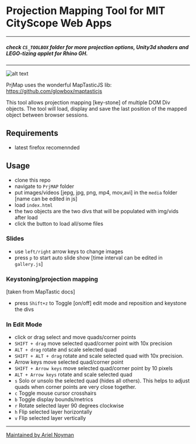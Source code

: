 # Projection Mapping Tool for MIT CityScope Web Apps 
____
##### check `CS_TOOLBOX` folder for more projection options, Unity3d shaders and LEGO-tizing applet for Rhino GH.

____
![alt text](/prjmap.gif "demo")


PrjMap uses the wonderful MapTasticJS lib: https://github.com/glowbox/maptasticjs

This tool allows projection mapping [key-stone] of multiple DOM Div objects. The tool will load, display and save the last position of the mapped object between browser sessions.

## Requirements

- latest firefox recomennded  

## Usage

- clone this repo
- navigate to ```PrjMAP``` folder 
- put images/videos [jepg, jpg, png, mp4, mov,avi] in the 
``` media ``` folder [name can be edited in js]
- load ```index.html``` 
- the two objects are the two divs that will be populated with img/vids after load
- click the button to load all/some files 

### Slides 

- use ```left/right``` arrow keys to change images 
- press ```p``` to start auto slide show [time interval can be edited in ```gallery.js```]

### Keystoning/projection mapping 

[taken from MapTastic docs]
- press ```Shift+z``` to Toggle [on/off] edit mode and reposition and keystone the divs

 ### In Edit Mode

- click or drag select and move quads/corner points
- ```SHIFT + drag``` move selected quad/corner point with 10x precision
- ```ALT + drag``` rotate and scale selected quad
- ```SHIFT + ALT + drag``` rotate and scale selected quad with 10x precision.
- Arrow keys move selected quad/corner point
- ```SHIFT + Arrow keys``` move selected quad/corner point by 10 pixels
- ```ALT + Arrow keys``` rotate and scale selected quad
- ```s``` Solo or unsolo the selected quad (hides all others). This helps to adjust quads when corner points are very close together.
- ```c``` Toggle mouse cursor crosshairs
- ```b``` Toggle display bounds/metrics
- ```r``` Rotate selected layer 90 degrees clockwise
- ```h``` Flip selected layer horizontally
- ```v``` Flip selected layer vertically


___

[Maintained by Ariel Noyman](http://arielnoyman.com)

